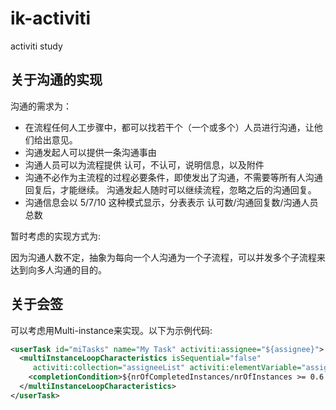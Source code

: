 # ik-activiti
activiti study 

## 关于沟通的实现
沟通的需求为：
* 在流程任何人工步骤中，都可以找若干个（一个或多个）人员进行沟通，让他们给出意见。
* 沟通发起人可以提供一条沟通事由
* 沟通人员可以为流程提供 认可，不认可，说明信息，以及附件
* 沟通不必作为主流程的过程必要条件，即使发出了沟通，不需要等所有人沟通回复后，才能继续。
沟通发起人随时可以继续流程，忽略之后的沟通回复。
* 沟通信息会以 5/7/10 这种模式显示，分表表示 认可数/沟通回复数/沟通人员总数

暂时考虑的实现方式为:<p>
因为沟通人数不定，抽象为每向一个人沟通为一个子流程，可以并发多个子流程来达到向多人沟通的目的。

## 关于会签 
可以考虑用Multi-instance来实现。以下为示例代码:
```xml
<userTask id="miTasks" name="My Task" activiti:assignee="${assignee}">
  <multiInstanceLoopCharacteristics isSequential="false"
     activiti:collection="assigneeList" activiti:elementVariable="assignee" >
    <completionCondition>${nrOfCompletedInstances/nrOfInstances >= 0.6 }</completionCondition>
  </multiInstanceLoopCharacteristics>
</userTask>
```

